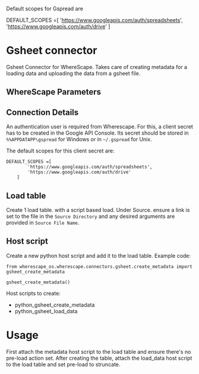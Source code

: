 
Default scopes for Gspread are

DEFAULT_SCOPES =[
        'https://www.googleapis.com/auth/spreadsheets',
        'https://www.googleapis.com/auth/drive'
    ]
# Gsheet connector

Gsheet Connector for WhereScape. Takes care of creating metadata for a loading data and uploading the data from a gsheet file.

## WhereScape Parameters

## Connection Details
An authentication user is required from Wherescape. For this, a client secret has to be created in the Google API Console. 
Its secret should be stored in `%%APPDATAPP\gspread` for Windows or in `~/.gspread` for Unix.

The default scopes for this client secret are:

```
DEFAULT_SCOPES =[
        'https://www.googleapis.com/auth/spreadsheets',
        'https://www.googleapis.com/auth/drive'
    ]
```

## Load table

Create 1 load table. with a script based load. 
Under Source. ensure a link is set to the file in the `Source Directory` and any desired arguments are provided in `Source File Name`.


## Host script
Create a new python host script and add it to the load table. Example code:

```
from wherescape_os.wherescape.connectors.gsheet.create_metadata import gsheet_create_metadata

gsheet_create_metadata()

```

Host scripts to create:
* python_gsheet_create_metadata
* python_gsheet_load_data

# Usage

First attach the metadata host script to the load table and ensure there's no pre-load action set. 
After creating the table, attach the load_data host script to the load table and set pre-load to struncate.
